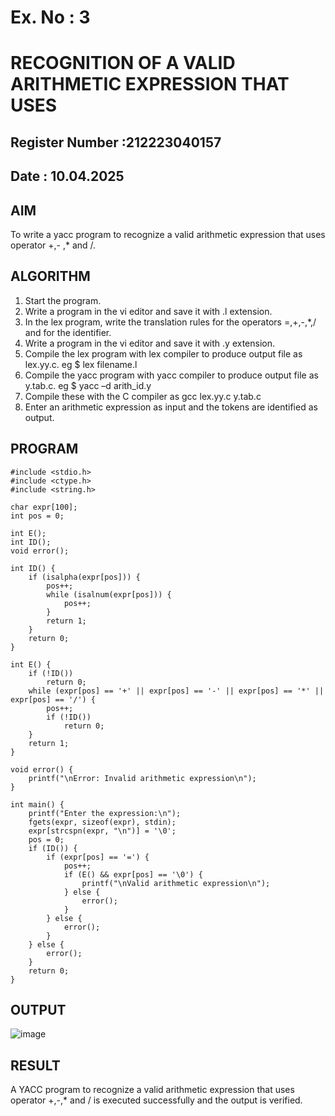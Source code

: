 # Ex. No : 3	
# RECOGNITION OF A VALID ARITHMETIC EXPRESSION THAT USES
## Register Number :212223040157
## Date : 10.04.2025

## AIM   
To write a yacc program to recognize a valid arithmetic expression that uses operator +,- ,* and /.

## ALGORITHM
1.	Start the program.
2.	Write a program in the vi editor and save it with .l extension.
3.	In the lex program, write the translation rules for the operators =,+,-,*,/ and for the identifier.
4.	Write a program in the vi editor and save it with .y extension.
5.	Compile the lex program with lex compiler to produce output file as lex.yy.c. eg $ lex filename.l
6.	Compile the yacc program with yacc compiler to produce output file as y.tab.c. eg $ yacc –d arith_id.y
7.	Compile these with the C compiler as gcc lex.yy.c y.tab.c
8.	Enter an arithmetic expression as input and the tokens are identified as output.

## PROGRAM
```
#include <stdio.h>
#include <ctype.h>
#include <string.h>

char expr[100];
int pos = 0;

int E();
int ID();
void error();

int ID() {
    if (isalpha(expr[pos])) {
        pos++;
        while (isalnum(expr[pos])) {
            pos++;
        }
        return 1;
    }
    return 0;
}

int E() {
    if (!ID())
        return 0;
    while (expr[pos] == '+' || expr[pos] == '-' || expr[pos] == '*' || expr[pos] == '/') {
        pos++;
        if (!ID())
            return 0;
    }
    return 1;
}

void error() {
    printf("\nError: Invalid arithmetic expression\n");
}

int main() {
    printf("Enter the expression:\n");
    fgets(expr, sizeof(expr), stdin);
    expr[strcspn(expr, "\n")] = '\0';
    pos = 0;
    if (ID()) {
        if (expr[pos] == '=') {
            pos++;
            if (E() && expr[pos] == '\0') {
                printf("\nValid arithmetic expression\n");
            } else {
                error();
            }
        } else {
            error();
        }
    } else {
        error();
    }
    return 0;
}
```

## OUTPUT 
![image](https://github.com/user-attachments/assets/d2efedae-f049-4f5f-8a54-13b254240bb7)

## RESULT
A YACC program to recognize a valid arithmetic expression that uses operator +,-,* and / is executed successfully and the output is verified.
